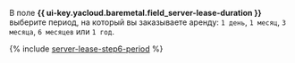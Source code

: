 В поле **{{ ui-key.yacloud.baremetal.field_server-lease-duration }}** выберите период, на который вы заказываете аренду: `1 день`, `1 месяц`, `3 месяца`, `6 месяцев` или `1 год`.

{% include [server-lease-step6-period](server-lease-step6-period.md) %}